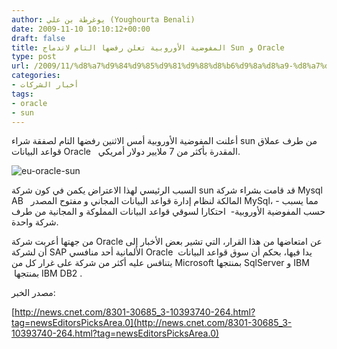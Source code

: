 ```yaml
---
author: يوغرطة بن علي (Youghourta Benali)
date: 2009-11-10 10:10:12+00:00
draft: false
title: المفوضية الأوروبية تعلن رفضها التام لاندماج Sun و Oracle
type: post
url: /2009/11/%d8%a7%d9%84%d9%85%d9%81%d9%88%d8%b6%d9%8a%d8%a9-%d8%a7%d9%84%d8%a3%d9%88%d8%b1%d9%88%d8%a8%d9%8a%d8%a9-%d8%aa%d8%b9%d9%84%d9%86-%d8%b1%d9%81%d8%b6%d9%87%d8%a7-%d8%a7%d9%84%d8%aa%d8%a7%d9%85-%d9%84/
categories:
- أخبار الشركات
tags:
- oracle
- sun
---
```


أعلنت المفوضية الأوروبية أمس الاثنين رفضها التام لصفقة شراء sun من طرف عملاق قواعد البيانات Oracle   المقدرة بأكثر من 7 ملايير دولار أمريكي.

![eu-oracle-sun](https://www.it-scoop.com/wp-content/uploads/2009/11/eu-oracle-sun.jpg)


السبب الرئيسي لهذا الاعتراض يكمن في كون شركة sun قد قامت بشراء شركة Mysql AB   المالكة لنظام إدارة قواعد البيانات المجاني و مفتوح المصدر MySql، مما يسبب - حسب المفوضية الأوروبية-  احتكارا لسوقي قواعد البيانات المملوكة و المجانية من طرف شركة واحدة.

من جهتها أعربت شركة Oracle عن امتعاضها من هذا القرار، التي تشير بعض الأخبار إلى أن لشركة SAP الألمانية أحد منافسي Oracle يدا فيها، بحكم أن سوق قواعد البيانات  يتنافس عليه أكثر من شركة على غرار كل من Microsoft بمنتجها SqlServer و IBM  بمنتجها IBM DB2 .

مصدر الخبر:

[http://news.cnet.com/8301-30685_3-10393740-264.html?tag=newsEditorsPicksArea.0](http://news.cnet.com/8301-30685_3-10393740-264.html?tag=newsEditorsPicksArea.0)
